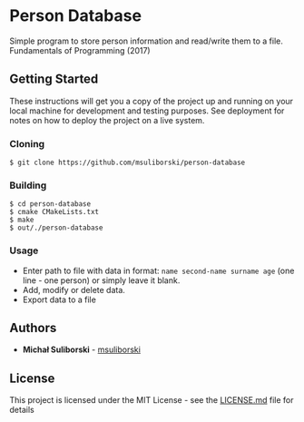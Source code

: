 # Person Database
Simple program to store person information and read/write them to a file. Fundamentals of Programming (2017) 

## Getting Started
These instructions will get you a copy of the project up and running on your local machine for development and testing purposes. See deployment for notes on how to deploy the project on a live system.

### Cloning
```
$ git clone https://github.com/msuliborski/person-database
```

### Building
```
$ cd person-database
$ cmake CMakeLists.txt 
$ make
$ out/./person-database
```

### Usage
* Enter path to file with data in format: `name second-name surname age` (one line - one person) or simply leave it blank. 
* Add, modify or delete data.
* Export data to a file

## Authors
* **Michał Suliborski** - [msuliborski](https://github.com/msuliborski)

## License
This project is licensed under the MIT License - see the [LICENSE.md](LICENSE.md) file for details
